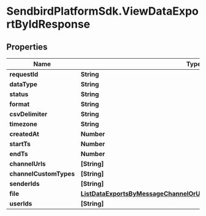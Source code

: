 # SendbirdPlatformSdk.ViewDataExportByIdResponse

## Properties

Name | Type | Description | Notes
------------ | ------------- | ------------- | -------------
**requestId** | **String** |  | [optional] 
**dataType** | **String** |  | [optional] 
**status** | **String** |  | [optional] 
**format** | **String** |  | [optional] 
**csvDelimiter** | **String** |  | [optional] 
**timezone** | **String** |  | [optional] 
**createdAt** | **Number** |  | [optional] 
**startTs** | **Number** |  | [optional] 
**endTs** | **Number** |  | [optional] 
**channelUrls** | **[String]** |  | [optional] 
**channelCustomTypes** | **[String]** |  | [optional] 
**senderIds** | **[String]** |  | [optional] 
**file** | [**ListDataExportsByMessageChannelOrUserResponseExportedDataInnerFile**](ListDataExportsByMessageChannelOrUserResponseExportedDataInnerFile.md) |  | [optional] 
**userIds** | **[String]** |  | [optional] 



